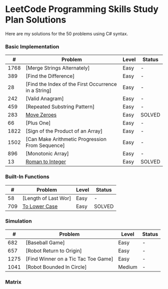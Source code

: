 # LeetCode Programming Skills Study Plan Solutions

Here are my solutions for the 50 problems using C# syntax.

### Basic Implementation

| #    | Problem                                                                               | Level | Status |
| ---- | ------------------------------------------------------------------------------------- | ----- | ------ |
| 1768 | [Merge Strings Alternately]| Easy  | - |
| 389  | [Find the Difference]                    | Easy  | - |
| 28  | [Find the Index of the First Occurrence in a String]                                   | Easy  | - |
| 242 | [Valid Anagram]                                 | Easy  | - |
| 459 | [Repeated Substring Pattern]                                | Easy  | - |
| 283 | [Move Zeroes](https://github.com/AlexOksam/LeetCode/blob/main/Programming_Skills/283_Move_Zeroes.cs)                               | Easy  | SOLVED |
| 66 | [Plus One]                               | Easy  | - |
| 1822 | [Sign of the Product of an Array]                               | Easy  | - |
| 1502 | [Can Make Arithmetic Progression From Sequence]                               | Easy  | - |
| 896 | [Monotonic Array]                               | Easy  | - |
| 13 | [Roman to Integer](https://github.com/AlexOksam/LeetCode/blob/main/Programming_Skills/13_Roman_to_Integer.cs)                               | Easy  | SOLVED |

### Built-In Functions

| #    | Problem                                                                                                                                  | Level  | Status |
| ---- | ---------------------------------------------------------------------------------------------------------------------------------------- | ------ | ------ |
| 58 | [Length of Last Wor]               | Easy   | - |
| 709 | [To Lower Case](https://github.com/AlexOksam/LeetCode/blob/main/Programming_Skills/709_To_Lower_Case.cs)                                                          | Easy   | SOLVED |

### Simulation

| #    | Problem                                                                                                                | Level  | Status |
| ---- | ---------------------------------------------------------------------------------------------------------------------- | ------ | ------ |
| 682  | [Baseball Game]                                         | Easy   | - |
| 657 | [Robot Return to Origin]                                  | Easy   | - |
| 1275 | [Find Winner on a Tic Tac Toe Game]                                      | Easy   | - |
| 1041 | [Robot Bounded In Circle] | Medium   | - |

### Matrix
